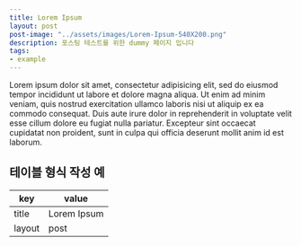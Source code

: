 ```yaml
---
title: Lorem Ipsum
layout: post
post-image: "../assets/images/Lorem-Ipsum-540X200.png"
description: 포스팅 테스트를 위한 dummy 페이지 입니다
tags:
- example
---
```


Lorem ipsum dolor sit amet, consectetur adipisicing elit, sed do eiusmod tempor incididunt ut labore et dolore magna aliqua. Ut enim ad minim veniam, quis nostrud exercitation ullamco laboris nisi ut aliquip ex ea commodo consequat. Duis aute irure dolor in reprehenderit in voluptate velit esse cillum dolore eu fugiat nulla pariatur. Excepteur sint occaecat cupidatat non proident, sunt in culpa qui officia deserunt mollit anim id est laborum.


## 테이블 형식 작성 예

| key | value |
|---|---|
| title | Lorem Ipsum |
| layout | post |
